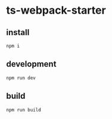 # ts-webpack-starter

## install
```
npm i
```

## development
```
npm run dev
```

## build
```
npm run build
```
